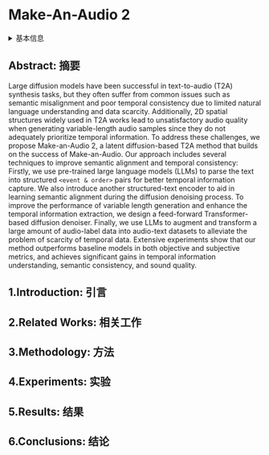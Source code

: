 # Make-An-Audio 2

<details>
<summary>基本信息</summary>

- 标题: "Make-An-Audio 2: Temporal-Enhanced Text-to-Audio Generation"
- 作者:
  - 01 Jiawei Huang,
  - 02 Yi Ren,
  - 03 Rongjie Huang,
  - 04 Dongchao Yang,
  - 05 Zhenhui Ye,
  - 06 Chen Zhang,
  - 07 Jinglin Liu,
  - 08 Xiang Yin,
  - 09 Zejun Ma,
  - 10 Zhou Zhao
- 链接:
  - [ArXiv](https://arxiv.org/abs/2305.18474)
  - [Publication] None
  - [Github](https://github.com/bytedance/Make-An-Audio-2)
  - [Demo](https://make-an-audio-2.github.io)
- 文件:
  - [ArXiv](_PDF/2305.18474v1__Make-An-Audio2__Temporal-Enhanced_Text-to-Audio_Generation.pdf)
  - [Publication] None

</details>

## Abstract: 摘要

Large diffusion models have been successful in text-to-audio (T2A) synthesis tasks, but they often suffer from common issues such as semantic misalignment and poor temporal consistency due to limited natural language understanding and data scarcity.
Additionally, 2D spatial structures widely used in T2A works lead to unsatisfactory audio quality when generating variable-length audio samples since they do not adequately prioritize temporal information.
To address these challenges, we propose Make-an-Audio 2, a latent diffusion-based T2A method that builds on the success of Make-an-Audio.
Our approach includes several techniques to improve semantic alignment and temporal consistency: Firstly, we use pre-trained large language models (LLMs) to parse the text into structured `<event & order>` pairs for better temporal information capture.
We also introduce another structured-text encoder to aid in learning semantic alignment during the diffusion denoising process.
To improve the performance of variable length generation and enhance the temporal information extraction, we design a feed-forward Transformer-based diffusion denoiser.
Finally, we use LLMs to augment and transform a large amount of audio-label data into audio-text datasets to alleviate the problem of scarcity of temporal data.
Extensive experiments show that our method outperforms baseline models in both objective and subjective metrics, and achieves significant gains in temporal information understanding, semantic consistency, and sound quality.

## 1.Introduction: 引言

## 2.Related Works: 相关工作

## 3.Methodology: 方法

## 4.Experiments: 实验

## 5.Results: 结果

## 6.Conclusions: 结论
